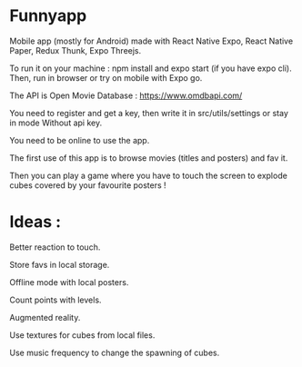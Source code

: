 # Funnyapp

Mobile app (mostly for Android) made with React Native Expo, React Native Paper, Redux Thunk, Expo Threejs.

To run it on your machine : npm install and expo start (if you have expo cli). Then, run in browser or try on mobile with Expo go. 

The API is Open Movie Database : https://www.omdbapi.com/

You need to register and get a key, then write it in src/utils/settings or stay in mode Without api key. 

You need to be online to use the app.

The first use of this app is to browse movies (titles and posters) and fav it. 

Then you can play a game where you have to touch the screen to explode cubes covered by your favourite posters ! 


# Ideas : 

Better reaction to touch. 

Store favs in local storage. 

Offline mode with local posters.

Count points with levels. 

Augmented reality. 

Use textures for cubes from local files. 

Use music frequency to change the spawning of cubes. 


